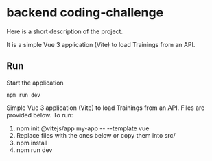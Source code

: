 # backend coding-challenge

Here is a short description of the project.

It is a simple Vue 3 application (Vite) to load Trainings from an API.

## Run

Start the application

```shell
npm run dev
```

Simple Vue 3 application (Vite) to load Trainings from an API.
Files are provided below. To run:
1. npm init @vitejs/app my-app -- --template vue
2. Replace files with the ones below or copy them into src/
3. npm install
4. npm run dev